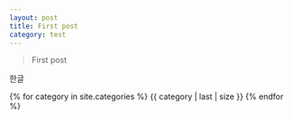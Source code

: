 ```yaml
---
layout: post
title: First post
category: test
---
```


> First post

한글

{% for category in site.categories %}
    {{ category | last | size }}
{% endfor %}
